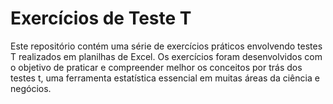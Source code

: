 # Exercícios de Teste T

Este repositório contém uma série de exercícios práticos envolvendo testes T realizados em planilhas de Excel. Os exercícios foram desenvolvidos com o objetivo de praticar e compreender melhor os conceitos por trás dos testes t, uma ferramenta estatística essencial em muitas áreas da ciência e negócios.
